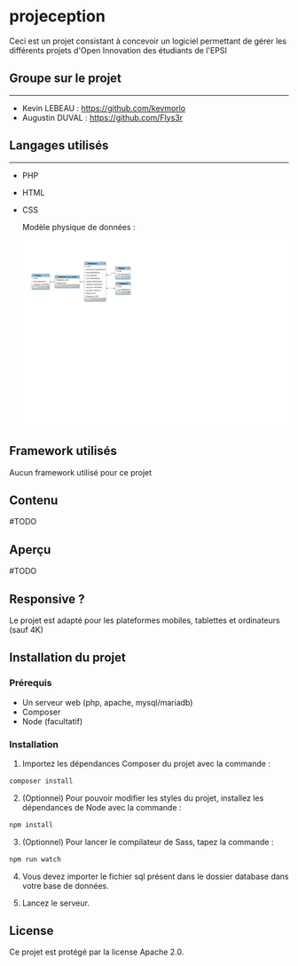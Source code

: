 # projeception

Ceci est un projet consistant à concevoir un logiciel permettant de gérer les différents projets d'Open Innovation des étudiants de l'EPSI

## Groupe sur le projet

----------------------------

- Kevin LEBEAU : <https://github.com/kevmorlo>
- Augustin DUVAL : <https://github.com/Flys3r>

## Langages utilisés

----------------------------

- PHP
- HTML
- CSS

    Modèle physique de données :

  ![Modèle physique de donnée](database/my_projeception.svg)

## Framework utilisés

Aucun framework utilisé pour ce projet

## Contenu

#TODO

## Aperçu

#TODO

## Responsive ?

Le projet est adapté pour les plateformes mobiles, tablettes et ordinateurs (sauf 4K)

## Installation du projet

### Prérequis

- Un serveur web (php, apache, mysql/mariadb)
- Composer
- Node (facultatif)

### Installation

1. Importez les dépendances Composer du projet avec la commande : 
```bash
composer install
```

2. (Optionnel) Pour pouvoir modifier les styles du projet, installez les dépendances de Node avec la commande : 
```bash
npm install
```

3. (Optionnel) Pour lancer le compilateur de Sass, tapez la commande : 
```bash
npm run watch
```

4. Vous devez importer le fichier sql présent dans le dossier database dans votre base de données.

5. Lancez le serveur.

## License

Ce projet est protégé par la license Apache 2.0.
